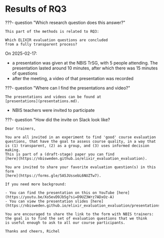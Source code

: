 # Results of RQ3

???- question "Which research question does this answer?"

    This part of the methods is related to RQ3:

    Which ELIXIR evaluation questions are concluded
    from a fully transparent process?

<!-- markdownlint-enable MD013 -->

On 2025-02-17:

- a presentation was given at the NBIS TrSG, with 5 people attending.
  The presentation lasted around 10 minutes, after which there
  was 15 minutes of questions
- after the meeting, a video of that presentation was recorded

???- question "Where can I find the presentations and video?"

    The presentations and videos can be found at
    [presentations](presentations.md).

- NBIS teachers were invited to participate

???- question "How did the invite on Slack look like?

    Dear trainers,

    You are all invited in an experiment to find 'good' course evaluation
    questions, that have the goal to assess course quality, in a way that
    is (1) transparent, (2) as a group, and (3) uses informed decision making.
    This is part of a (draft-stage) paper you can find
    [here](https://nbisweden.github.io/elixir_evaluation_evaluation).

    You are invited to share your favorite evaluation question(s) in this form
    [here](https://forms.gle/5A5JUssebL6NUZTw7).

    If you need more background:

    - You can find the presentation on this on YouTube [here](https://youtu.be/Xo5evD9Jb5g?si=D9UZ3Wrz7ADxOz-A)
    - You can view the presentation slides [here](https://nbisweden.github.io/elixir_evaluation_evaluation/presentations/)

    You are encouraged to share the link to the form with NBIS trainers:
    the goal is to find the set of evaluation questions that we think
    is useful enough to ask to all our course participants.

    Thanks and cheers, Richel

